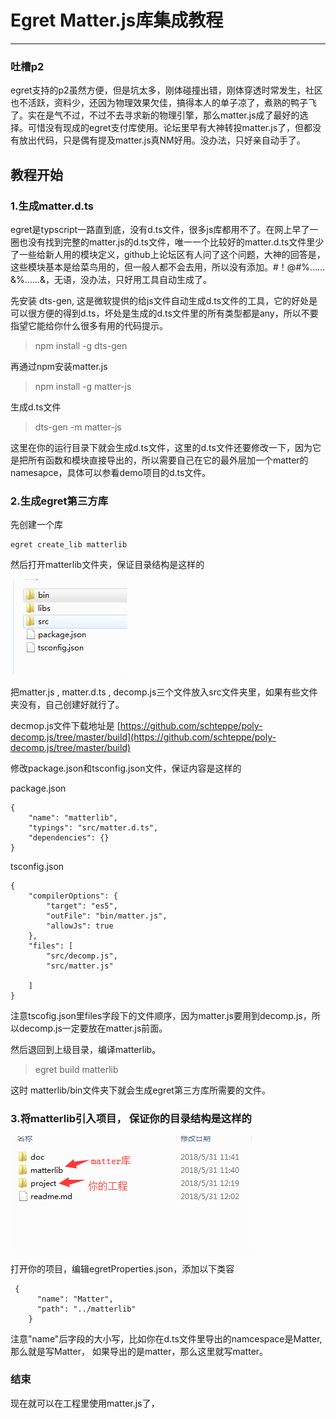 # Egret Matter.js库集成教程 #

----------
### 吐槽p2 ###
egret支持的p2虽然方便，但是坑太多，刚体碰撞出错，刚体穿透时常发生，社区也不活跃，资料少，还因为物理效果欠佳，搞得本人的单子凉了，煮熟的鸭子飞了。实在是气不过，不过不去寻求新的物理引擎，那么matter.js成了最好的选择。可惜没有现成的egret支付库使用。论坛里早有大神转投matter.js了，但都没有放出代码，只是偶有提及matter.js真NM好用。没办法，只好亲自动手了。


## 教程开始 ##
### 1.生成matter.d.ts ###
egret是typscript一路直到底，没有d.ts文件，很多js库都用不了。在网上早了一圈也没有找到完整的matter.js的d.ts文件，唯一一个比较好的matter.d.ts文件里少了一些给新人用的模块定义，github上论坛区有人问了这个问题，大神的回答是，这些模块基本是给菜鸟用的，但一般人都不会去用，所以没有添加。#！@#%……&%……&，无语，没办法，只好用工具自动生成了。

先安装 dts-gen, 这是微软提供的给js文件自动生成d.ts文件的工具，它的好处是可以很方便的得到d.ts，坏处是生成的d.ts文件里的所有类型都是any，所以不要指望它能给你什么很多有用的代码提示。

> npm install -g dts-gen

再通过npm安装matter.js
    
> npm install -g matter-js

生成d.ts文件
    
> dts-gen -m matter-js

这里在你的运行目录下就会生成d.ts文件，这里的d.ts文件还要修改一下，因为它是把所有函数和模块直接导出的，所以需要自己在它的最外层加一个matter的namesapce，具体可以参看demo项目的d.ts文件。

### 2.生成egret第三方库

先创建一个库

    egret create_lib matterlib

然后打开matterlib文件夹，保证目录结构是这样的

![](/doc/QQ截图20180531114048.png)

把matter.js , matter.d.ts , decomp.js三个文件放入src文件夹里，如果有些文件夹没有，自己创建好就行了。

decmop.js文件下载地址是
[https://github.com/schteppe/poly-decomp.js/tree/master/build](https://github.com/schteppe/poly-decomp.js/tree/master/build)

修改package.json和tsconfig.json文件，保证内容是这样的



package.json
```
{
	"name": "matterlib",
	"typings": "src/matter.d.ts",
	"dependencies": {}
}
```
tsconfig.json
```
{
	"compilerOptions": {
        "target": "es5",
        "outFile": "bin/matter.js",
        "allowJs": true
    },
    "files": [
    	"src/decomp.js",
        "src/matter.js"
        
    ]
}
```
注意tscofig.json里files字段下的文件顺序，因为matter.js要用到decomp.js，所以decomp.js一定要放在matter.js前面。

然后退回到上级目录，编译matterlib。
> egret build matterlib

这时 matterlib/bin文件夹下就会生成egret第三方库所需要的文件。


### 3.将matterlib引入项目， 保证你的目录结构是这样的

![](/doc/QQ截图20180531123327.png)

打开你的项目，编辑egretProperties.json，添加以下类容
```
 {
      "name": "Matter",
      "path": "../matterlib"
    }
```
注意"name"后字段的大小写，比如你在d.ts文件里导出的namcespace是Matter,那么就是写Matter， 如果导出的是matter，那么这里就写matter。

### 结束
现在就可以在工程里使用matter.js了，
